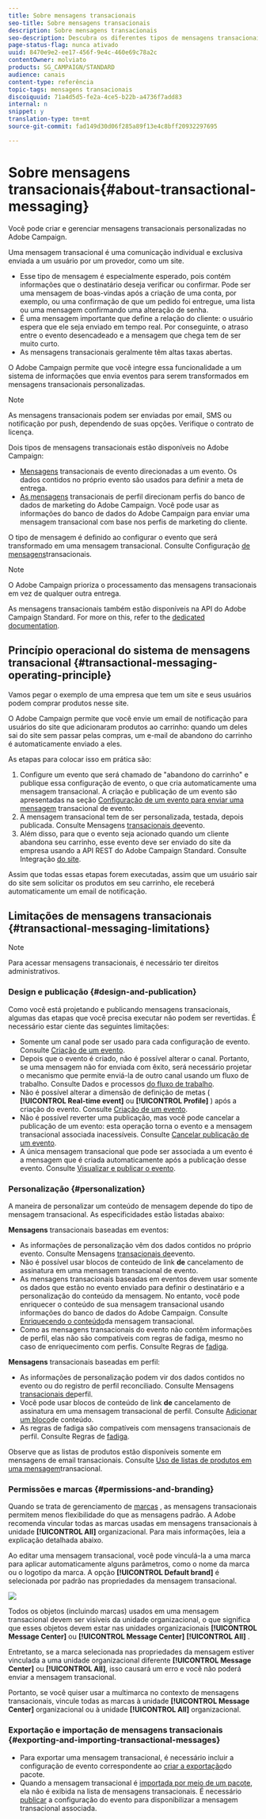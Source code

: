 ```yaml
---
title: Sobre mensagens transacionais
seo-title: Sobre mensagens transacionais
description: Sobre mensagens transacionais
seo-description: Descubra os diferentes tipos de mensagens transacionais que você pode enviar e como elas são usadas no Adobe Campaign.
page-status-flag: nunca ativado
uuid: 8470e9e2-ee17-456f-9e4c-460e69c78a2c
contentOwner: molviato
products: SG_CAMPAIGN/STANDARD
audience: canais
content-type: referência
topic-tags: mensagens transacionais
discoiquuid: 71a4d5d5-fe2a-4ce5-b22b-a4736f7add83
internal: n
snippet: y
translation-type: tm+mt
source-git-commit: fad149d30d06f285a89f13e4c8bff20932297695

---
```



# Sobre mensagens transacionais{#about-transactional-messaging}

Você pode criar e gerenciar mensagens transacionais personalizadas no Adobe Campaign.

Uma mensagem transacional é uma comunicação individual e exclusiva enviada a um usuário por um provedor, como um site.

* Esse tipo de mensagem é especialmente esperado, pois contém informações que o destinatário deseja verificar ou confirmar. Pode ser uma mensagem de boas-vindas após a criação de uma conta, por exemplo, ou uma confirmação de que um pedido foi entregue, uma lista ou uma mensagem confirmando uma alteração de senha.
* É uma mensagem importante que define a relação do cliente: o usuário espera que ele seja enviado em tempo real. Por conseguinte, o atraso entre o evento desencadeado e a mensagem que chega tem de ser muito curto.
* As mensagens transacionais geralmente têm altas taxas abertas.

O Adobe Campaign permite que você integre essa funcionalidade a um sistema de informações que envia eventos para serem transformados em mensagens transacionais personalizadas.

>[!NOTE]
>
>As mensagens transacionais podem ser enviadas por email, SMS ou notificação por push, dependendo de suas opções. Verifique o contrato de licença.

Dois tipos de mensagens transacionais estão disponíveis no Adobe Campaign:

* [Mensagens](../../channels/using/event-transactional-messages.md) transacionais de evento direcionadas a um evento. Os dados contidos no próprio evento são usados para definir a meta de entrega.
* [As mensagens](../../channels/using/profile-transactional-messages.md) transacionais de perfil direcionam perfis do banco de dados de marketing do Adobe Campaign. Você pode usar as informações do banco de dados do Adobe Campaign para enviar uma mensagem transacional com base nos perfis de marketing do cliente.

O tipo de mensagem é definido ao configurar o evento que será transformado em uma mensagem transacional. Consulte Configuração [de mensagens](../../administration/using/configuring-transactional-messaging.md)transacionais.

>[!NOTE]
>
>O Adobe Campaign prioriza o processamento das mensagens transacionais em vez de qualquer outra entrega.

As mensagens transacionais também estão disponíveis na API do Adobe Campaign Standard. For more on this, refer to the [dedicated documentation](https://final-docs.campaign.adobe.com/doc/standard/en/api/ACS_API.html#about-transactional-messaging).

## Princípio operacional do sistema de mensagens transacional {#transactional-messaging-operating-principle}

Vamos pegar o exemplo de uma empresa que tem um site e seus usuários podem comprar produtos nesse site.

O Adobe Campaign permite que você envie um email de notificação para usuários do site que adicionaram produtos ao carrinho: quando um deles sai do site sem passar pelas compras, um e-mail de abandono do carrinho é automaticamente enviado a eles.

As etapas para colocar isso em prática são:

1. Configure um evento que será chamado de "abandono do carrinho" e publique essa configuração de evento, o que cria automaticamente uma mensagem transacional. A criação e publicação de um evento são apresentadas na seção [Configuração de um evento para enviar uma mensagem](../../administration/using/configuring-transactional-messaging.md#use-case--configuring-an-event-to-send-a-transactional-message) transacional de evento.
1. A mensagem transacional tem de ser personalizada, testada, depois publicada. Consulte Mensagens [transacionais de](../../channels/using/event-transactional-messages.md)evento.
1. Além disso, para que o evento seja acionado quando um cliente abandona seu carrinho, esse evento deve ser enviado do site da empresa usando a API REST do Adobe Campaign Standard. Consulte Integração [do site](../../administration/using/configuring-transactional-messaging.md#integrating-the-triggering-of-the-event-in-a-website).

Assim que todas essas etapas forem executadas, assim que um usuário sair do site sem solicitar os produtos em seu carrinho, ele receberá automaticamente um email de notificação.

## Limitações de mensagens transacionais {#transactional-messaging-limitations}

>[!NOTE]
>
>Para acessar mensagens transacionais, é necessário ter direitos administrativos.

### Design e publicação {#design-and-publication}

Como você está projetando e publicando mensagens transacionais, algumas das etapas que você precisa executar não podem ser revertidas. É necessário estar ciente das seguintes limitações:

* Somente um canal pode ser usado para cada configuração de evento. Consulte [Criação de um evento](../../administration/using/configuring-transactional-messaging.md#creating-an-event).
* Depois que o evento é criado, não é possível alterar o canal. Portanto, se uma mensagem não for enviada com êxito, será necessário projetar o mecanismo que permite enviá-la de outro canal usando um fluxo de trabalho. Consulte Dados e processos [do fluxo de trabalho](../../automating/using/workflow-data-and-processes.md).
* Não é possível alterar a dimensão de definição de metas ( **[!UICONTROL Real-time event]** ou **[!UICONTROL Profile]** ) após a criação do evento. Consulte [Criação de um evento](../../administration/using/configuring-transactional-messaging.md#creating-an-event).
* Não é possível reverter uma publicação, mas você pode cancelar a publicação de um evento: esta operação torna o evento e a mensagem transacional associada inacessíveis. Consulte [Cancelar publicação de um evento](../../administration/using/configuring-transactional-messaging.md#unpublishing-an-event).
* A única mensagem transacional que pode ser associada a um evento é a mensagem que é criada automaticamente após a publicação desse evento. Consulte [Visualizar e publicar o evento](../../administration/using/configuring-transactional-messaging.md#previewing-and-publishing-the-event).

### Personalização {#personalization}

A maneira de personalizar um conteúdo de mensagem depende do tipo de mensagem transacional. As especificidades estão listadas abaixo:

**Mensagens** transacionais baseadas em eventos:

* As informações de personalização vêm dos dados contidos no próprio evento. Consulte Mensagens [transacionais de](../../channels/using/event-transactional-messages.md)evento.
* Não é possível usar blocos de conteúdo de link **de** cancelamento de assinatura em uma mensagem transacional de evento.
* As mensagens transacionais baseadas em eventos devem usar somente os dados que estão no evento enviado para definir o destinatário e a personalização do conteúdo da mensagem. No entanto, você pode enriquecer o conteúdo de sua mensagem transacional usando informações do banco de dados do Adobe Campaign. Consulte [Enriquecendo o conteúdo](../../administration/using/configuring-transactional-messaging.md#enriching-the-transactional-message-content)da mensagem transacional.
* Como as mensagens transacionais do evento não contêm informações de perfil, elas não são compatíveis com regras de fadiga, mesmo no caso de enriquecimento com perfis. Consulte Regras de [fadiga](../../administration/using/fatigue-rules.md).

**Mensagens** transacionais baseadas em perfil:

* As informações de personalização podem vir dos dados contidos no evento ou do registro de perfil reconciliado. Consulte Mensagens [transacionais de](../../channels/using/profile-transactional-messages.md)perfil.
* Você pode usar blocos de conteúdo de link **de** cancelamento de assinatura em uma mensagem transacional de perfil. Consulte [Adicionar um bloco](../../designing/using/personalization.md#adding-a-content-block)de conteúdo.
* As regras de fadiga são compatíveis com mensagens transacionais de perfil. Consulte Regras de [fadiga](../../administration/using/fatigue-rules.md).

Observe que as listas de produtos estão disponíveis somente em mensagens de email transacionais. Consulte [Uso de listas de produtos em uma mensagem](../../channels/using/event-transactional-messages.md#using-product-listings-in-a-transactional-message)transacional.

### Permissões e marcas {#permissions-and-branding}

Quando se trata de gerenciamento de [marcas](../../administration/using/branding.md) , as mensagens transacionais permitem menos flexibilidade do que as mensagens padrão. A Adobe recomenda vincular todas as marcas usadas em mensagens transacionais à unidade **[!UICONTROL All]** [](../../administration/using/organizational-units.md)organizacional. Para mais informações, leia a explicação detalhada abaixo.

Ao editar uma mensagem transacional, você pode vinculá-la a uma marca para aplicar automaticamente alguns parâmetros, como o nome da marca ou o logotipo da marca. A opção **[!UICONTROL Default brand]** é selecionada por padrão nas propriedades da mensagem transacional.

![](assets/message-center_branding.png)

Todos os objetos (incluindo marcas) usados em uma mensagem transacional devem ser visíveis da unidade organizacional, o que significa que esses objetos devem estar nas unidades organizacionais **[!UICONTROL Message Center]** ou **[!UICONTROL Message Center]** **[!UICONTROL All]** .

Entretanto, se a marca selecionada nas propriedades da mensagem estiver vinculada a uma unidade organizacional diferente **[!UICONTROL Message Center]** ou **[!UICONTROL All]**, isso causará um erro e você não poderá enviar a mensagem transacional.

Portanto, se você quiser usar a multimarca no contexto de mensagens transacionais, vincule todas as marcas à unidade **[!UICONTROL Message Center]** organizacional ou à unidade **[!UICONTROL All]** organizacional.

### Exportação e importação de mensagens transacionais {#exporting-and-importing-transactional-messages}

* Para exportar uma mensagem transacional, é necessário incluir a configuração de evento correspondente ao [criar a exportação](../../automating/using/managing-packages.md#creating-a-package)do pacote.
* Quando a mensagem transacional é [importada por meio de um pacote](../../automating/using/managing-packages.md#importing-a-package), ela não é exibida na lista de mensagens transacionais. É necessário [publicar](../../administration/using/configuring-transactional-messaging.md#previewing-and-publishing-the-event) a configuração do evento para disponibilizar a mensagem transacional associada.

